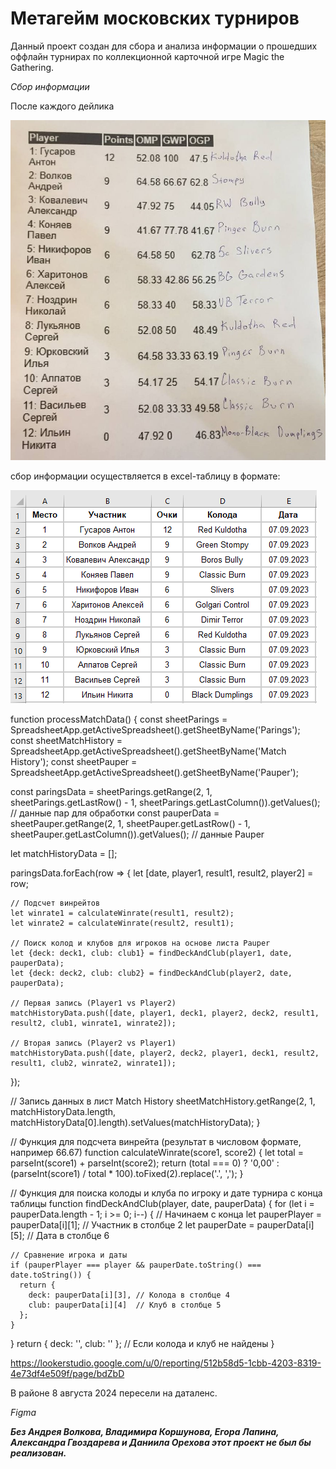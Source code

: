 **Метагейм московских турниров**
================================

Данный проект создан для сбора и анализа информации о прошедших оффлайн турнирах по коллекционной карточной игре Magic the Gathering.

*Сбор информации*

После каждого дейлика 

![Стендинги](https://raw.githubusercontent.com/Zlobka/metagame/refs/heads/main/7%20сентября%202023.jpg "Стендинги")



сбор информации осуществляется в excel-таблицу в формате:

![Excel-таблица](https://raw.githubusercontent.com/Zlobka/metagame/refs/heads/main/Excel%207%20сентября%202023.png "Excel-таблица")




function processMatchData() {
  const sheetParings = SpreadsheetApp.getActiveSpreadsheet().getSheetByName('Parings');
  const sheetMatchHistory = SpreadsheetApp.getActiveSpreadsheet().getSheetByName('Match History');
  const sheetPauper = SpreadsheetApp.getActiveSpreadsheet().getSheetByName('Pauper');
  
  const paringsData = sheetParings.getRange(2, 1, sheetParings.getLastRow() - 1, sheetParings.getLastColumn()).getValues(); // данные пар для обработки
  const pauperData = sheetPauper.getRange(2, 1, sheetPauper.getLastRow() - 1, sheetPauper.getLastColumn()).getValues(); // данные Pauper
  
  let matchHistoryData = [];

  paringsData.forEach(row => {
    let [date, player1, result1, result2, player2] = row;

    // Подсчет винрейтов
    let winrate1 = calculateWinrate(result1, result2);
    let winrate2 = calculateWinrate(result2, result1);
    
    // Поиск колод и клубов для игроков на основе листа Pauper
    let {deck: deck1, club: club1} = findDeckAndClub(player1, date, pauperData);
    let {deck: deck2, club: club2} = findDeckAndClub(player2, date, pauperData);

    // Первая запись (Player1 vs Player2)
    matchHistoryData.push([date, player1, deck1, player2, deck2, result1, result2, club1, winrate1, winrate2]);

    // Вторая запись (Player2 vs Player1)
    matchHistoryData.push([date, player2, deck2, player1, deck1, result2, result1, club2, winrate2, winrate1]);
  });

  // Запись данных в лист Match History
  sheetMatchHistory.getRange(2, 1, matchHistoryData.length, matchHistoryData[0].length).setValues(matchHistoryData);
}

// Функция для подсчета винрейта (результат в числовом формате, например 66.67)
function calculateWinrate(score1, score2) {
  let total = parseInt(score1) + parseInt(score2);
  return (total === 0) ? '0,00' : (parseInt(score1) / total * 100).toFixed(2).replace('.', ',');
}

// Функция для поиска колоды и клуба по игроку и дате турнира с конца таблицы
function findDeckAndClub(player, date, pauperData) {
  for (let i = pauperData.length - 1; i >= 0; i--) { // Начинаем с конца
    let pauperPlayer = pauperData[i][1]; // Участник в столбце 2
    let pauperDate = pauperData[i][5]; // Дата в столбце 6

    // Сравнение игрока и даты
    if (pauperPlayer === player && pauperDate.toString() === date.toString()) {
      return {
        deck: pauperData[i][3], // Колода в столбце 4
        club: pauperData[i][4]  // Клуб в столбце 5
      };
    }
  }
  return { deck: '', club: '' }; // Если колода и клуб не найдены
}









https://lookerstudio.google.com/u/0/reporting/512b58d5-1cbb-4203-8319-4e73df4e509f/page/bdZbD


В районе 8 августа 2024 пересели на даталенс.

*Figma*

***Без Андрея Волкова, Владимира Коршунова, Егора Лапина, Александра Гвоздарева и Даниила Орехова этот проект не был бы реализован.***

